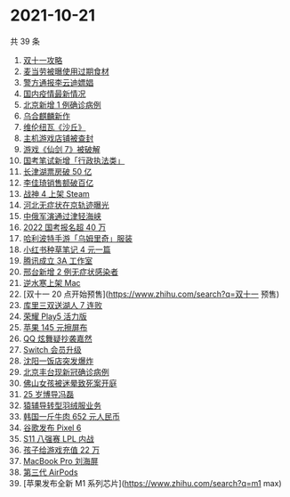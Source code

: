 # 2021-10-21

共 39 条

<!-- BEGIN ZHIHUSEARCH -->
<!-- 最后更新时间 Thu Oct 21 2021 23:17:12 GMT+0800 (China Standard Time) -->
1. [双十一攻略](https://www.zhihu.com/search?q=双十一)
1. [麦当劳被曝使用过期食材](https://www.zhihu.com/search?q=麦当劳)
1. [警方通报李云迪嫖娼](https://www.zhihu.com/search?q=李云迪)
1. [国内疫情最新情况](https://www.zhihu.com/search?q=国内疫情新增)
1. [北京新增 1 例确诊病例](https://www.zhihu.com/search?q=北京确诊病例)
1. [乌合麒麟新作](https://www.zhihu.com/search?q=乌合麒麟)
1. [维伦纽瓦《沙丘》](https://www.zhihu.com/search?q=沙丘)
1. [主机游戏店铺被查封](https://www.zhihu.com/search?q=主机游戏)
1. [游戏《仙剑 7》被破解](https://www.zhihu.com/search?q=仙剑7)
1. [国考笔试新增「行政执法类」](https://www.zhihu.com/search?q=国考笔试)
1. [长津湖票房破 50 亿](https://www.zhihu.com/search?q=长津湖票房)
1. [李佳琦销售额破百亿](https://www.zhihu.com/search?q=李佳琦销售额)
1. [战神 4 上架 Steam](https://www.zhihu.com/search?q=战神4)
1. [河北无症状在京轨迹曝光](https://www.zhihu.com/search?q=河北无症状)
1. [中俄军演通过津轻海峡](https://www.zhihu.com/search?q=津轻海峡)
1. [2022 国考报名超 40 万](https://www.zhihu.com/search?q=国考报名)
1. [哈利波特手游「乌姆里奇」服装](https://www.zhihu.com/search?q=哈利波特魔法觉醒)
1. [小红书种草笔记 4 元一篇](https://www.zhihu.com/search?q=小红书)
1. [腾讯成立 3A 工作室](https://www.zhihu.com/search?q=腾讯)
1. [邢台新增 2 例无症状感染者](https://www.zhihu.com/search?q=邢台疫情)
1. [逆水寒上架 Mac](https://www.zhihu.com/search?q=逆水寒)
1. [双十一 20 点开始预售](https://www.zhihu.com/search?q=双十一 预售)
1. [库里三双送湖人 7 连败](https://www.zhihu.com/search?q=库里)
1. [荣耀 Play5 活力版](https://www.zhihu.com/search?q=荣耀)
1. [苹果 145 元擦屏布](https://www.zhihu.com/search?q=擦屏布)
1. [QQ 炫舞疑抄袭嘉然](https://www.zhihu.com/search?q=嘉然)
1. [Switch 会员升级](https://www.zhihu.com/search?q=switch)
1. [沈阳一饭店突发爆炸](https://www.zhihu.com/search?q=沈阳饭店爆炸)
1. [北京丰台现新冠确诊病例](https://www.zhihu.com/search?q=北京确诊)
1. [佛山女孩被迷晕致死案开庭](https://www.zhihu.com/search?q=佛山女孩)
1. [25 岁博导冯磊](https://www.zhihu.com/search?q=冯磊)
1. [猿辅导转型羽绒服业务](https://www.zhihu.com/search?q=猿辅导羽绒服)
1. [韩国一斤牛肉 652 元人民币](https://www.zhihu.com/search?q=韩国牛肉)
1. [谷歌发布 Pixel 6](https://www.zhihu.com/search?q=pixel6)
1. [S11 八强赛 LPL 内战](https://www.zhihu.com/search?q=s11八强赛)
1. [孩子给游戏充值 22 万](https://www.zhihu.com/search?q=游戏充值)
1. [MacBook Pro 刘海屏](https://www.zhihu.com/search?q=macbookpro)
1. [第三代 AirPods](https://www.zhihu.com/search?q=airpods3)
1. [苹果发布全新 M1 系列芯片](https://www.zhihu.com/search?q=m1 max)
<!-- END ZHIHUSEARCH -->
